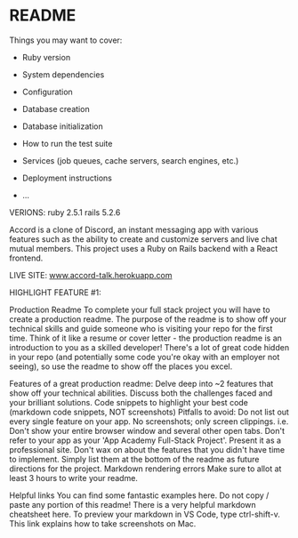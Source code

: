 # README

Things you may want to cover:

* Ruby version

* System dependencies

* Configuration

* Database creation

* Database initialization

* How to run the test suite

* Services (job queues, cache servers, search engines, etc.)

* Deployment instructions

* ...

VERIONS:
ruby 2.5.1
rails 5.2.6

Accord is a clone of Discord, an instant messaging app with various features such as the ability to create and customize servers and live chat mutual members. This project uses a Ruby on Rails backend with a React frontend.

  LIVE SITE: www.accord-talk.herokuapp.com


HIGHLIGHT FEATURE #1:




Production Readme
To complete your full stack project you will have to create a production readme. The purpose of the readme is to show off your technical skills and guide someone who is visiting your repo for the first time. Think of it like a resume or cover letter - the production readme is an introduction to you as a skilled developer! There's a lot of great code hidden in your repo (and potentially some code you're okay with an employer not seeing), so use the readme to show off the places you excel.

Features of a great production readme:
Delve deep into ~2 features that show off your technical abilities. Discuss both the challenges faced and your brilliant solutions.
Code snippets to highlight your best code (markdown code snippets, NOT screenshots)
Pitfalls to avoid:
Do not list out every single feature on your app.
No screenshots; only screen clippings. i.e. Don't show your entire browser window and several other open tabs.
Don't refer to your app as your 'App Academy Full-Stack Project'. Present it as a professional site.
Don't wax on about the features that you didn't have time to implement. Simply list them at the bottom of the readme as future directions for the project.
Markdown rendering errors
Make sure to allot at least 3 hours to write your readme.

Helpful links
You can find some fantastic examples here. Do not copy / paste any portion of this readme!
There is a very helpful markdown cheatsheet here. To preview your markdown in VS Code, type ctrl-shift-v.
This link explains how to take screenshots on Mac.